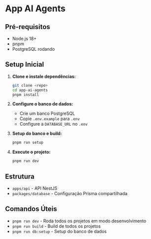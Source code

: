 # App AI Agents

## Pré-requisitos
- Node.js 18+
- pnpm
- PostgreSQL rodando

## Setup Inicial

1. **Clone e instale dependências:**
   ```bash
   git clone <repo>
   cd app-ai-agents
   pnpm install
   ```

2. **Configure o banco de dados:**
   - Crie um banco PostgreSQL
   - Copie `.env.example` para `.env`
   - Configure a `DATABASE_URL` no `.env`

3. **Setup do banco e build:**
   ```bash
   pnpm run setup
   ```

4. **Execute o projeto:**
   ```bash
   pnpm run dev
   ```

## Estrutura
- `apps/api` - API NestJS
- `packages/database` - Configuração Prisma compartilhada

## Comandos Úteis
- `pnpm run dev` - Roda todos os projetos em modo desenvolvimento
- `pnpm run build` - Build de todos os projetos
- `pnpm run db:setup` - Setup do banco de dados